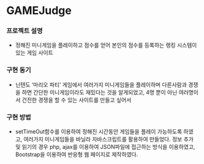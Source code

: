 # GAMEJudge

### 프로젝트 설명
- 정해진 미니게임을 플레이하고 점수를 얻어 본인의 점수를 등록하는 랭킹 시스템이 있는 게임 사이트
### 구현 동기
- 닌텐도 ‘마리오 파티’ 게임에서 여러가지 미니게임들을 플레이하며 다른사람과 경쟁을 하면 간단한 미니게임이라도 재밌다는 것을 알게되었고, 4명 뿐이 아닌 여러명이서 건전한 경쟁을 할 수 있는 사이트를 만들고 싶어서
### 구현 방법
- setTimeOut함수를 이용하여 정해진 시간동안 게임들을 플레이 가능하도록 하였고, 여러가지 미니게임들을 바닐라 자바스크립트를 활용하여 만들었다. 정보 추가 및 읽기의 경우 php, ajax를 이용하여 JSON파일에 접근하는 방식을 이용하였고, Bootstrap을 이용하여 반응형 웹 페이지로 제작하였다.

